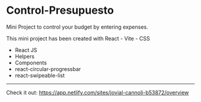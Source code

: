 # Control-Presupuesto

Mini Project to control your budget by entering expenses.

This mini project has been created with React - Vite - CSS

- React JS
- Helpers
- Components
- react-circular-progressbar
- react-swipeable-list

_____________________________________________________

Check it out: https://app.netlify.com/sites/jovial-cannoli-b53872/overview